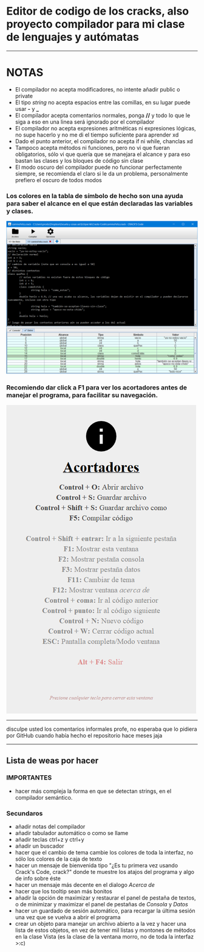 # Editor de codigo de los cracks, also proyecto compilador para mi clase de lenguajes y autómatas
--------------------------------
# NOTAS
- El compilador no acepta modificadores, no intente añadir public o private
- El tipo <i>string</i> no acepta espacios entre las comillas, en su lugar puede usar <b>-</b> y <b>_</b>
- El compilador acepta comentarios normales, ponga <b>//</b> y todo lo que le siga a eso en una linea será ignorado por el compilador
- El compilador no acepta expresiones aritméticas ni expresiones lógicas, no supe hacerlo y no me di el tiempo suficiente para aprender xd
- Dado el punto anterior, el compilador no acepta if ni while, chanclas xd
- Tampoco acepta métodos ni funciones, pero no vi que fueran obligatorios, sólo vi que quería que se manejara el alcance y para eso bastan las clases y los bloques de código sin clase
- El modo oscuro del compilador puede no funcionar perfectamente siempre, se recomienda el claro si le da un problema, personalmente prefiero el oscuro de todos modos

### Los colores en la tabla de símbolo de hecho son una ayuda para saber el alcance en el que están declaradas las variables y clases.
![Imagen del camino feliz](/img/caminoFeliz.png)

### Recomiendo dar click a F1 para ver los acortadores antes de manejar el programa, para facilitar su navegación.
![Imagen los acortadores](/img/ventanaAyuda.png)


---------------------------------------
disculpe usted los comentarios informales profe, no esperaba que lo pidiera por GitHub cuando había hecho el repositorio hace meses jaja


-----------------------------------
## Lista de weas por hacer
### IMPORTANTES
- hacer más compleja la forma en que se detectan strings, en el compilador semántico.
### Secundaros
- añadir notas del compilador
- añadir tabulador automático o como se llame
- añadir teclas ctrl+z y ctrl+y
- añadir un buscador
- hacer que el cambio de tema cambie los colores de toda la interfaz, no sólo los colores de la caja de texto
- hacer un mensaje de bienvenida tipo "¿Es tu primera vez usando Crack's Code, crack?" donde te muestre los atajos del programa y algo de info sobre éste
- hacer un mensaje más decente en el dialogo <i>Acerca de</i>
- hacer que los tooltip	sean más bonitos
- añadir la opción de maximizar y restaurar el panel de pestaña de textos, o de minimizar y maximizar el panel de pestañas de <i>Consola</i> y <i>Datos</i>
- hacer un guardado de sesión automático, para recargar la última sesión una vez que se vuelva a abrir el programa
- crear un objeto para manejar un archivo abierto a la vez y hacer una lista de estos objetos, en vez de tener mil listas y montones de métodos en la clase Vista (es la clase de la ventana morro, no de toda la interfaz >:c)